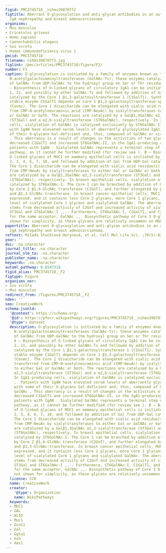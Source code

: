 ```yaml
---
figid: PMC3745718__nihms398707f2
figtitle: Aberrant O-glycosylation and anti-glycan antibodies in an autoimmune disease
  IgA nephropathy and breast adenocarcionoma
organisms:
- Mus musculus
- Cricetulus griseus
- Homo sapiens
- Caenorhabditis elegans
- Sus scrofa
- Human immunodeficiency virus 1
pmcid: PMC3745718
filename: nihms398707f2.jpg
figlink: /pmc/articles/PMC3745718/figure/F2/
number: F2
caption: O-glycosylation is initiated by a family of enzymes known as the UDP-GalNAc:polypeptide
  N-acetylgalactosaminyltransferases (GalNAc-Ts); these enzymes catalyze the transfer
  of GalNAc from UDP-GalNAc to the hydroxyl group on Ser or Thr residues (S/T). A
  – Biosynthesis of O-linked glycans of circulatory IgA1 can be initiated by GalNAc-T1,
  2, 11, and possibly by other GalNAc-Ts and followed by addition of Gal from UDP-Gal
  catalyzed by the Core 1 β1,3-galactosyltransferase 1 (C1GalT1). Synthesis of the
  stable enzyme C1GalT1 depends on Core 1 β1,3-galactosyltransferase-specific chaperone
  (Cosmc). The Core 1 disaccharide can be elongated with sialic acid residue(s) transferred
  from CMP-N-acetylneuraminic acid (CMP-NeuAc) by sialyltransferases to either Gal
  or GalNAc or both. The reactions are catalyzed by a Galβ1,3GalNAc α2,3-sialyltransferase
  (ST3Gal) and a α2,6-sialyltransferase (ST6GalNAc), respectively. In IgA1-producing
  cells, sialylation of GalNAc is catalyzed exclusively by ST6GalNAc-II ,. Patients
  with IgAN have elevated serum levels of aberrantly glycosylated IgA1, with some
  of their O-glycans Gal-deficient and, thus, composed of GalNAc or sialylated GalNAc
  . This aberrancy is a result of changes in the activities of two glycosyltransferases,
  decreased C1GalT1 and increased ST6GalNAc-II, in the IgA1-producing cells in the
  patients with IgAN . Sialylated GalNAc represents a terminal step of the O-glycosylation
  pathway, as it cannot be further modified (for review see ). B – Biosynthesis of
  O-linked glycans of MUC1 on mammary epithelial cells is initiated by GalNAc-T1,
  2, 3, 4, 6, 7, 10, and followed by addition of Gal from UDP-Gal catalyzed by C1GalT1.
  The Core 1 disaccharide can be elongated with sialic acid residue(s) transferred
  from CMP-NeuAc by sialyltransferases to either Gal or GalNAc or both. The reactions
  are catalyzed by a Galβ1,3GalNAc α2,3-sialyltransferase (ST3Gal) and a α2,6-sialyltransferase
  (ST6GalNAc), respectively. In breast epithelial cells, sialylation of GalNAc is
  catalyzed by ST6GalNAc-I. The Core 1 can be branched by addition of GlcNAc, catalyzed
  by Core 2 β1,6-GlcNAc transferase (C2GnT), and further elongated by β1,4-Gal-transferase
  and β1,3-GlcNAc-transferase. In breast cancer epithelial cells, MUC1 is aberrantly
  expressed, and it contains less Core 2 glycans, more Core 1 glycans, and elevated
  level of sialylated Core 1 glycans and sialylated GalNAc. The aberrant glycosylation
  stems from decreased activity of C2GnT and increased activity of sialyltransferases,
  ST3Gal and ST6GalNAc-I ,,-. Furthermore, ST6GalNAc-I, C1GalT1, and C2GnT compete
  for the same acceptor, GalNAc ,,. Biosynthetic pathway of Core 3 O-glycans is not
  shown for simplicity, as these glycans are relatively uncommon on MUC1.
papertitle: Aberrant O-glycosylation and anti-glycan antibodies in an autoimmune disease
  IgA nephropathy and breast adenocarcionoma.
reftext: Milada Stuchlová Horynová, et al. Cell Mol Life Sci. ;70(5):829-839.
year: ''
doi: .na.character
journal_title: .na.character
journal_nlm_ta: .na.character
publisher_name: .na.character
keywords: .na.character
automl_pathway: 0.6547319
figid_alias: PMC3745718__F2
figtype: Figure
organisms_ner:
- Sus scrofa
- Mus musculus
redirect_from: /figures/PMC3745718__F2
ndex: ''
seo: CreativeWork
schema-jsonld:
  '@context': https://schema.org/
  '@id': https://pfocr.wikipathways.org/figures/PMC3745718__nihms398707f2.html
  '@type': Dataset
  description: O-glycosylation is initiated by a family of enzymes known as the UDP-GalNAc:polypeptide
    N-acetylgalactosaminyltransferases (GalNAc-Ts); these enzymes catalyze the transfer
    of GalNAc from UDP-GalNAc to the hydroxyl group on Ser or Thr residues (S/T).
    A – Biosynthesis of O-linked glycans of circulatory IgA1 can be initiated by GalNAc-T1,
    2, 11, and possibly by other GalNAc-Ts and followed by addition of Gal from UDP-Gal
    catalyzed by the Core 1 β1,3-galactosyltransferase 1 (C1GalT1). Synthesis of the
    stable enzyme C1GalT1 depends on Core 1 β1,3-galactosyltransferase-specific chaperone
    (Cosmc). The Core 1 disaccharide can be elongated with sialic acid residue(s)
    transferred from CMP-N-acetylneuraminic acid (CMP-NeuAc) by sialyltransferases
    to either Gal or GalNAc or both. The reactions are catalyzed by a Galβ1,3GalNAc
    α2,3-sialyltransferase (ST3Gal) and a α2,6-sialyltransferase (ST6GalNAc), respectively.
    In IgA1-producing cells, sialylation of GalNAc is catalyzed exclusively by ST6GalNAc-II
    ,. Patients with IgAN have elevated serum levels of aberrantly glycosylated IgA1,
    with some of their O-glycans Gal-deficient and, thus, composed of GalNAc or sialylated
    GalNAc . This aberrancy is a result of changes in the activities of two glycosyltransferases,
    decreased C1GalT1 and increased ST6GalNAc-II, in the IgA1-producing cells in the
    patients with IgAN . Sialylated GalNAc represents a terminal step of the O-glycosylation
    pathway, as it cannot be further modified (for review see ). B – Biosynthesis
    of O-linked glycans of MUC1 on mammary epithelial cells is initiated by GalNAc-T1,
    2, 3, 4, 6, 7, 10, and followed by addition of Gal from UDP-Gal catalyzed by C1GalT1.
    The Core 1 disaccharide can be elongated with sialic acid residue(s) transferred
    from CMP-NeuAc by sialyltransferases to either Gal or GalNAc or both. The reactions
    are catalyzed by a Galβ1,3GalNAc α2,3-sialyltransferase (ST3Gal) and a α2,6-sialyltransferase
    (ST6GalNAc), respectively. In breast epithelial cells, sialylation of GalNAc is
    catalyzed by ST6GalNAc-I. The Core 1 can be branched by addition of GlcNAc, catalyzed
    by Core 2 β1,6-GlcNAc transferase (C2GnT), and further elongated by β1,4-Gal-transferase
    and β1,3-GlcNAc-transferase. In breast cancer epithelial cells, MUC1 is aberrantly
    expressed, and it contains less Core 2 glycans, more Core 1 glycans, and elevated
    level of sialylated Core 1 glycans and sialylated GalNAc. The aberrant glycosylation
    stems from decreased activity of C2GnT and increased activity of sialyltransferases,
    ST3Gal and ST6GalNAc-I ,,-. Furthermore, ST6GalNAc-I, C1GalT1, and C2GnT compete
    for the same acceptor, GalNAc ,,. Biosynthetic pathway of Core 3 O-glycans is
    not shown for simplicity, as these glycans are relatively uncommon on MUC1.
  license: CC0
  name: CreativeWork
  creator:
    '@type': Organization
    name: WikiPathways
  keywords:
  - MUC1
  - GAL
  - ACID
  - Muc1
  - Gcnt1
  - Gal
  - Ggta1
  - hsh
  - Has1
---
```


